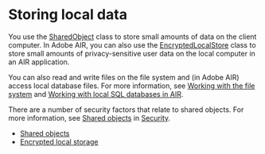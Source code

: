 # Storing local data

<div>

You use the
[SharedObject](https://help.adobe.com/en_US/FlashPlatform/reference/actionscript/3/flash/net/SharedObject.html)
class to store small amounts of data on the client computer. In Adobe AIR, you
can also use the
[EncryptedLocalStore](https://help.adobe.com/en_US/FlashPlatform/reference/actionscript/3/flash/data/EncryptedLocalStore.html)
class to store small amounts of privacy-sensitive user data on the local
computer in an AIR application.

You can also read and write files on the file system and (in Adobe AIR) access
local database files. For more information, see
[Working with the file system](WS5b3ccc516d4fbf351e63e3d118666ade46-7e4a.html)
and
[Working with local SQL databases in AIR](WS5b3ccc516d4fbf351e63e3d118676a5497-7fb4.html).

There are a number of security factors that relate to shared objects. For more
information, see
[Shared objects](WS5b3ccc516d4fbf351e63e3d118a9b90204-7c9a.html) in
[Security](WS5b3ccc516d4fbf351e63e3d118a9b90204-7d23.html).

- [Shared objects](WS5b3ccc516d4fbf351e63e3d118a9b90204-7d80.html)
- [Encrypted local storage](WS5b3ccc516d4fbf351e63e3d118666ade46-7e31.html)

</div>

<div>

<div>

</div>

</div>
